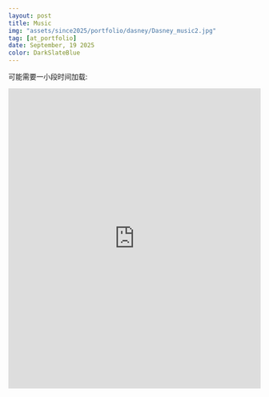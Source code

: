 ```yaml
---
layout: post
title: Music				       
img: "assets/since2025/portfolio/dasney/Dasney_music2.jpg"           
tag: [at_portfolio]
date: September, 19 2025
color: DarkSlateBlue
---
```

可能需要一小段时间加载:

<iframe src="https://www.douban.com/doulist/156999620/" width="100%" height="600" frameborder="0" allowfullscreen />
  
<br>

仅供参考，更新不及时：
<iframe src="https://www.last.fm/user/jc1108_/listening-report/week" width="100%" height="600" frameborder="0" allowfullscreen />

